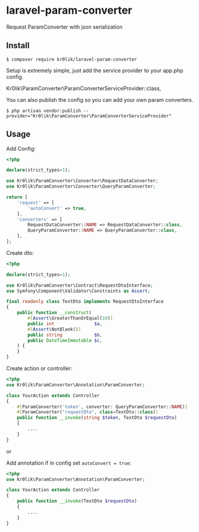 # laravel-param-converter
Request ParamConverter with json serialization

## Install
```
$ composer require kr0lik/laravel-param-converter
```
Setup is extremely simple, just add the service provider to your app.php config.

Kr0lik\ParamConverter\ParamConverterServiceProvider::class,

You can also publish the config so you can add your own param converters.
```
$ php artisan vendor:publish --provider="Kr0lik\ParamConverter\ParamConverterServiceProvider"
```

## Usage

Add Config:
```php
<?php

declare(strict_types=1);

use Kr0lik\ParamConverter\Converter\RequestDataConverter;
use Kr0lik\ParamConverter\Converter\QueryParamConverter;

return [
    'request' => [
        'autoConvert' => true,
    ],
    'converters' => [
        RequestDataConverter::NAME => RequestDataConverter::class,
        QueryParamConverter::NAME => QueryParamConverter::class,
    ],
];
```

Create dto:

```php
<?php

declare(strict_types=1);

use Kr0lik\ParamConverter\Contract\RequestDtoInterface;
use Symfony\Component\Validator\Constraints as Assert;

final readonly class TextDto implements RequestDtoInterface
{
    public function __construct(
        #[Assert\GreaterThanOrEqual(10)]
        public int               $a,
        #[Assert\NotBlank()]
        public string            $b,
        public DateTimeImmutable $c,
    ) {
    }
}
```

Create action or controller:
```php
<?php
use Kr0lik\ParamConverter\Annotation\ParamConverter;

class YourAction extends Controller
{
    #[ParamConverter('token', converter: QueryParamConverter::NAME)]
    #[ParamConverter("requestDto", class=TextDto::class)]
    public function __invoke(string $token, TextDto $requestDto)
    {
        ....
    }
}
```

or

Add annotation if in config set `autoConvert = true`:
```php
<?php
use Kr0lik\ParamConverter\Annotation\ParamConverter;

class YourAction extends Controller
{
    public function __invoke(TextDto $requestDto)
    {
        ....
    }
}
```
